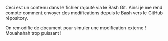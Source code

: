 Ceci est un contenu dans le fichier rajouté via le Bash Git.
Ainsi je me rend compte comment envoyer des modifications depuis le Bash vers le GitHub répository.

On remodifie de document pour simuler une modification externe ! Mouahahah trop puissant !
